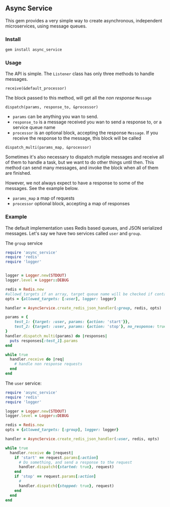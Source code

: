 ## Async Service

This gem provides a very simple way to create asynchronous, independent microservices, using message queues.

### Install
```ruby
gem install async_service
```

### Usage

The API is simple. The `Listener` class has only three methods to handle messages.

`receive(&default_processor)`

The block passed to this method, will get all the *non response* `Message`

`dispatch(params, response_to, &processor)`

* `params` can be anything you wan to send.
* `response_to` is a message received you wan to send a response to, or a service queue name
* `processor` is an optional block, accepting the response `Message`. If you receive the response to the message, this block will be called

`dispatch_multi(params_map, &processor)`

Sometimes it's also necessary to dispatch mutiple messages and receive all of them to handle a task, but we want to do other things until then. This method can send many messages, and invoke the block when all of them are finished.

However, we not always expect to have a response to some of the messages. See the example below.

* `params_map` a map of requests
* `processor` optional block, accepting a map of responses


### Example

The default implementation uses Redis based queues, and JSON serialized messages.
Let's say we have two services called `user` and `group`.

The `group` service

```ruby
require 'async_service'
require 'redis'
require 'logger'


logger = Logger.new(STDOUT)
logger.level = Logger::DEBUG

redis = Redis.new
#allowd_targets if an array, target queue name will be checked if contained by this list
opts = {allowed_targets: [:user], logger: logger}

handler = AsyncService.create_redis_json_handler(:group, redis, opts)

params = {
    test_1: {target: :user, params: {action: 'start'}},
    test_2: {target: :user, params: {action: 'stop'}, no_response: true}
}
handler.dispatch_multi(params) do |responses|
  puts responses[:test_1].params
end

while true
  handler.receive do |req|
    # handle non response requests
  end
end
```

The `user` service:

```ruby
require 'async_service'
require 'redis'
require 'logger'

logger = Logger.new(STDOUT)
logger.level = Logger::DEBUG

redis = Redis.new
opts = {allowed_targets: [:group], logger: logger}

handler = AsyncService.create_redis_json_handler(:user, redis, opts)

while true
  handler.receive do |request|
    if 'start' == request.params[:action]
      # Do something, and send a response to the request
      handler.dispatch({started: true}, request)
    end
    if 'stop' == request.params[:action]
      # 
      handler.dispatch({stopped: true}, request)
    end
  end
end
```

